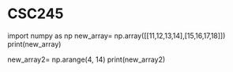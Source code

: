 ﻿# CSC245
import numpy as np
new_array= np.array([[11,12,13,14],[15,16,17,18]])
print(new_array)

new_array2= np.arange(4, 14)
print(new_array2)

